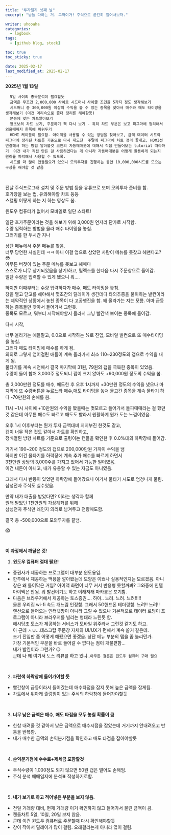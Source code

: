 ```yaml
---
title: "투자일지 넷째 날"
excerpt: "남들 다하는 거. 그까이거! 주식으로 굳건히 일어서보자."

writer: uhooaha
categories:
  - logbook
tags:
  - [github blog, stock]

toc: true
toc_sticky: true

date: 2025-02-17
last_modified_at: 2025-02-17
---
```




  **2025년 1월 13일**      
  ```
    5일 사이의 종목분석이 필요할듯 
    금액은 무조건 2,000,000 사이로 시드머니 사이클 조건을 5가지 정도 생각해보기  
    시드머니 중 300,000원 이상의 수익을 볼 수 있는 종목을 찾아서 매수와 매도 타이밍을 생각해보기 (이건 머리속으로 좀더 정리를 해야할듯)
    분봉에 맞는 차트알아보기 
    왕초보의 차트 보기, 주문하기 책 다시 보기 - 특히 차트 부분은 보고 피그마에 정리해서 외울때까지 한쪽에 띄워두기 
    HDMI 케이블이 필요함. 아이맥을 사용할 수 있는 방법을 찾아보고, 금액 데이터 시트와 피그마에 정리된 차트를 기준으로 다시 재도전  주말에 피그마에 차트 정리 끝내고, HDMI선 연결해서 하는 방법 알아볼것 코인의 자동매매봇에 대해서 직접 만들어보는 tutorial 따라하기  이건 내가 직접 만든 걸 사용하겠다는 게 아니라 자동매매봇을 어떻게 활용하게 되는지 원리를 파악해서 사용할 수 있도록. 
    시드를 더 많이 만들필요가 있으니 모의투자를 진행하는 동안 10,000,000시드를 모으는 구상을 해야할 것 같음 
  ```      

<br>
         
전날 주식프로그래 설치 및 주문 방법 등을 유튜브로 보며 모의투자 준비를 함.   
호가창을 보는 법, 유의해야할 차트 등등  
스캘핑 어떻게 하는 지 하는 영상도 봄.  

윈도우 컴퓨터가 없어서 모바일로 일단 스타트!

일단 호가주문이라는 것을 해보기 위해 3,000원 언저리 단가로 시작함.  
수량 입력하는 방법을 몰라 매수 타이밍을 놓침.    
그러기를 한 두시간 지나    

상단 메뉴에서 주문 메뉴를 찾음.  
너무 당연한 사실인데 ㅋㅋ 아니 이걸 업으로 삼았던 사람이 메뉴를 못찾고 헤맨다고?  :flushed:    
아무튼 버젓이 있는 주문 메뉴를 못보고 헤매다    
스스로가 너무 상기되있음을 상기!하고, 릴렉스를 한다음 다시 주문창으로 들어감.    
일단 수량은 입력할 수 있게 됐으니 뭐….    

하지만 이때부터는 수량 입력하다가 매수, 매도 타이밍을 놓침.  
창을 열고 닫고를 해야해서 몇초간의 딜레이가 생긴데다 타의추종을 불허하는 발컨이라는 제약적인 상황에서 놓친 종목이 다 고공행진을 함. 
왜 올라가는 지는 모름. 아마 급등하는 종목들만 찾아서 들어가서 그런듯.       
종목도 모르고, 뭐부터 시작해야할지 몰라서 그냥 빨간색 보이는 종목에 들어감.     

다시 시작,    

너무 올라가는 애들말고, 0.0으로 시작하는 %로 진입, 모바일 발컨으로 또 매수타이밍을 놓침.    
그러다 매도 타이밍에 매수를 하게 됨.    
의외로 그렇게 얻어걸린 애들이 계속 올라가서 최소 110~230정도의 갭으로 수익을 내게 됨.        
물타기를 계속 시전해서 결국 마지막에 31원, 79원의 갭을 극복한  종목이 있었음.      
수량이 둘이 합쳐 3,000주 정도되니 갭이 크지 않아도 +90,000원 정도의 수익을 봄.     

총 3,000만원 정도를 매수, 매도한 후 오후 1시까지 +30만원 정도의 수익을 냈으나 마지막에 또 수량버튼을 누르느라 매수,매도 타이밍을 놓쳐 물고간 종목을 계속 물타기 하다 -70만원의 손해를 봄.    

11시 ~1시 사이에 +10만원의 수익을 봤을때는 멋모르고 들어가서 돌파매매라는 걸 했던 것 같은데 아무튼 매수도 빠르고 매도도 빨라서 원활하게 뭔가 도는 느낌이였음.  

오후 1시 이후부터는 뭔가 투자 금액대비 지지부진 한것도 같고,    
갭이 너무 작은 것도 같아서 차트를 확인하고,  
정배열된 방향 차트를 기준으로 출렁이는 캔들을 확인한 후 0.0%대의 하락장에 들어감.    

거기서 190~200 정도의 갭으로 200,000만원 가까이 수익을 냄    
하지만 이건 물타기를 하락장에 계속 추가 매수를 빠르게 하면서    
3천만원 상당의 3,000주를 가지고 있어서 가능한 일이였음.    
이건 내돈이 아니고, 내가 유용할 수 있는 자금도 아니였음.    

그래서 다시 반등이 있었던 하락장에 들어갔으나 여기서 물타기 시도로 엄청나게 물림.   
삼성전자 주식도 실수였음.       

만약 내가 대출을 받았다면? 이라는 생각과 함께   
원래 받았던 1천만원의 가상계좌를 위해     
삼성전자 주식만 왜인지 의리로 남겨두고 전량매도함.   

결국 총 -500,000으로 모의투자를 끝냄.       

:scream:     

<br>

**이 과정에서 깨달은 것!**     


1. **윈도우 컴퓨터 절대 필요!**      
- 증권사가 제공하는 프로그램이 대부분 윈도용임.      
- 한투에서 제공하는 맥용을 깔아봤는데 모양은 이쁘나 실용적인지는 모르겠음. 아니 창은 왜 틀어막은 거임? 아이맥 화면이 너무 커서 반응형 못할까봐? 그와중에 인텔 아이맥은 안됨. 뭐 발컨이기도 하고 이래저래 마카롱은 포기함. 
- 다음은 브라우저에서 제공하는 토스증권…. 하아.. 느려. 느려. 느려!!!!!     
물론 우리집 wi-fi 속도 개느림 인정함. 그래서 5G핸드폰 테더링함. 느려!! 느려!!    
랜선으로 들어오는 인터넷망이 아니라 그럴 수 있으나 기본적으로 데이터 로딩이 프로그램이 아니라 브라우저를 빌리는 형태라 느린듯 함.     
애시당초 토스가 제공하는 서비스가 모바일 위주라서 그런것 같기도 하고.          
아 근데 ㅅㅂ...데스크탑 주문창 자체의 UI/UX가 편해서 계속 쓸거 같은데.    
초기 진입만 좀 어떻게 해줬으면 좋겠음. 상단 메뉴 부분의 탭을 좀 늘리던가.    
가장 기본적인 부분을 바로 들어갈 수 없다는 점이 개불편함...     
내가 발컨이라 그런가? :unamused:     
근데 나 왜 여기서 토스 리뷰를 하고 있냐..```아무튼 결론은 윈도우 컴퓨터 구매 필요```    
<br>  

2. **파란색 하락창에 들어가야할 듯**     
- 빨간창이 급등이라서 들어갔는데 매수타점을 잡지 못해 높은 금액을 잡게됨.      
- 차트에서 위아래 출렁임이 있는 주식의 하락창에 들어가야할듯        
<br>    
    
3. **너무 낮은 금액은 매수, 매도 타점을 모두 놓칠 확률이 큼**            
- 한참 내려올 것 같아서 낮은 금액으로 매수시점을 잡았는데 거기까지 안내려오고 반등을 반복함.     
- 내가 매수한 금액의 손익분기점을 확인하고 매도 타점을 잡아야할듯     
<br>      
     
4. **순익분기점에 수수료+제세금 포함할것**     
- 주식수량이 1,000정도 되지 않으면 50원 갭은 벌어도 손해임.      
- 주식 분석 매매일지에 분석표 작성하기로함.     
<br>
    
5. **내가 보기로 하고 적어넣은 부분을 보지 않음.**
- 전일 거래량 대비, 현재 거래량 이거 확인하지 않고 들어가서 물린 금액이 큼.      
- 캔들차트 5일, 10일, 20일 보지 않음.     
- 근데 이건 윈도우 컴퓨터로 주문할때 다시 확인해야할듯     
- 창이 작아서 딜레이가 많이 걸림. 오래걸리는게 아니라 많이 걸림.     